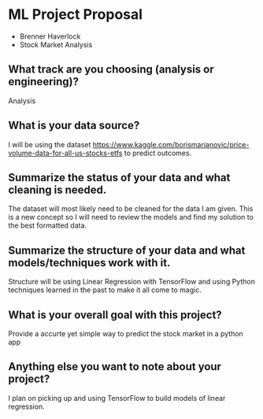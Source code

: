 # ML Project Proposal
- Brenner Haverlock
- Stock Market Analysis

## What track are you choosing (analysis or engineering)?
Analysis

## What is your data source?
I will be using the dataset https://www.kaggle.com/borismarjanovic/price-volume-data-for-all-us-stocks-etfs to predict outcomes.

## Summarize the status of your data and what cleaning is needed.
The dataset will most likely need to be cleaned for the data I am given. This is a new concept so I will need to review the models and find my solution to the best formatted data.


## Summarize the structure of your data and what models/techniques work with it.
Structure will be using Linear Regression with TensorFlow and using Python techniques learned in the past to make it all come to magic. 

## What is your overall goal with this project?
Provide a accurte yet simple way to predict the stock market in a python app

## Anything else you want to note about your project?
I plan on picking up and using TensorFlow to build models of linear regression.

